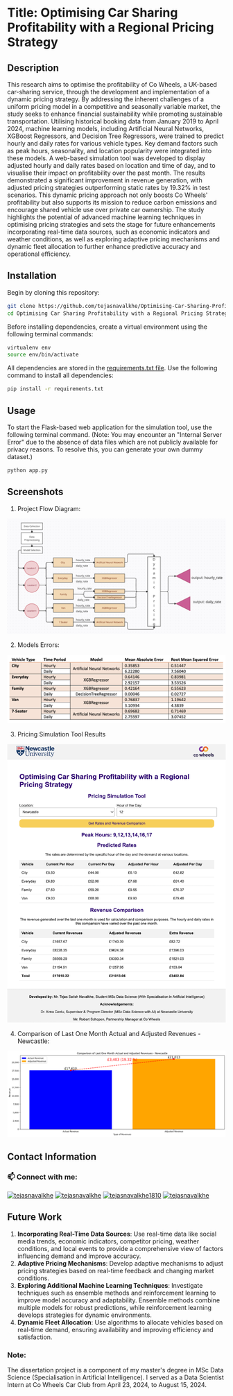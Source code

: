 # Title: Optimising Car Sharing Profitability with a Regional Pricing Strategy

## Description

This research aims to optimise the profitability of Co Wheels, a UK-based car-sharing service, through the development and implementation of a dynamic pricing strategy. By addressing the inherent challenges of a uniform pricing model in a competitive and seasonally variable market, the study seeks to enhance financial sustainability while promoting sustainable transportation. Utilising historical booking data from January 2019 to April 2024, machine learning models, including Artificial Neural Networks, XGBoost Regressors, and Decision Tree Regressors, were trained to predict hourly and daily rates for various vehicle types. Key demand factors such as peak hours, seasonality, and location popularity were integrated into these models. A web-based simulation tool was developed to display adjusted hourly and daily rates based on location and time of day, and to visualise their impact on profitability over the past month. The results demonstrated a significant improvement in revenue generation, with adjusted pricing strategies outperforming static rates by 19.32% in test scenarios. This dynamic pricing approach not only boosts Co Wheels' profitability but also supports its mission to reduce carbon emissions and encourage shared vehicle use over private car ownership. The study highlights the potential of advanced machine learning techniques in optimising pricing strategies and sets the stage for future enhancements incorporating real-time data sources, such as economic indicators and weather conditions, as well as exploring adaptive pricing mechanisms and dynamic fleet allocation to further enhance predictive accuracy and operational efficiency.


## Installation

Begin by cloning this repository:


```bash
git clone https://github.com/tejasnavalkhe/Optimising-Car-Sharing-Profitability-with-a-Regional-Pricing-Strategy.git "Optimising Car Sharing Profitability with a Regional Pricing Strategy"
cd Optimising Car Sharing Profitability with a Regional Pricing Strategy
```

Before installing dependencies, create a virtual environment using the following terminal commands:

```bash
virtualenv env
source env/bin/activate
```

All dependencies are stored in the [requirements.txt file](requirements.txt). Use the following command to install all dependencies:

```bash
pip install -r requirements.txt
```


## Usage

To start the Flask-based web application for the simulation tool, use the following terminal command. (Note: You may encounter an "Internal Server Error" due to the absence of data files which are not publicly available for privacy reasons. To resolve this, you can generate your own dummy dataset.)

```bash
python app.py
```


## Screenshots

1. Project Flow Diagram:
   
![Project Flow Diagram](https://github.com/tejasnavalkhe/Optimising-Car-Sharing-Profitability-with-a-Regional-Pricing-Strategy/blob/master/images/Project%20Flow%20Diagram.png)

2. Models Errors:
   
![Models Errors](https://github.com/tejasnavalkhe/Optimising-Car-Sharing-Profitability-with-a-Regional-Pricing-Strategy/blob/master/images/Models%20Errors.png)

3. Pricing Simulation Tool Results
   
![Pricing Simulation Tool Results](https://github.com/tejasnavalkhe/Optimising-Car-Sharing-Profitability-with-a-Regional-Pricing-Strategy/blob/master/images/Pricing%20Simulation%20Tool%20Results.png)

4. Comparison of Last One Month Actual and Adjusted Revenues - Newcastle:
   
![Comparison of Last One Month Actual and Adjusted Revenues - Newcastle](https://github.com/tejasnavalkhe/Optimising-Car-Sharing-Profitability-with-a-Regional-Pricing-Strategy/blob/master/images/Comparison%20of%20Last%20One%20Month%20Actual%20and%20Adjusted%20Revenues%20-%20Newcastle.png)


## Contact Information

<h3 align="left">📫 Connect with me:</h3>
<p align="left">
<a href="https://linkedin.com/in/tejasnavalkhe" target="blank"><img align="center" src="https://raw.githubusercontent.com/rahuldkjain/github-profile-readme-generator/master/src/images/icons/Social/linked-in-alt.svg" alt="tejasnavalkhe" height="30" width="40" /></a>
<a href="https://instagram.com/tejasnavalkhe" target="blank"><img align="center" src="https://raw.githubusercontent.com/rahuldkjain/github-profile-readme-generator/master/src/images/icons/Social/instagram.svg" alt="tejasnavalkhe" height="30" width="40" /></a>
<a href="https://fb.com/tejasnavalkhe1810" target="blank"><img align="center" src="https://raw.githubusercontent.com/rahuldkjain/github-profile-readme-generator/master/src/images/icons/Social/facebook.svg" alt="tejasnavalkhe1810" height="30" width="40" /></a>
<a href="https://twitter.com/tejasnavalkhe" target="blank"><img align="center" src="https://raw.githubusercontent.com/rahuldkjain/github-profile-readme-generator/master/src/images/icons/Social/twitter.svg" alt="tejasnavalkhe" height="30" width="40" /></a>
</p>


## Future Work

1. **Incorporating Real-Time Data Sources**: Use real-time data like social media trends, economic indicators, competitor pricing, weather conditions, and local events to provide a comprehensive view of factors influencing demand and improve accuracy.
2. **Adaptive Pricing Mechanisms**: Develop adaptive mechanisms to adjust pricing strategies based on real-time feedback and changing market conditions.
3. **Exploring Additional Machine Learning Techniques**: Investigate techniques such as ensemble methods and reinforcement learning to improve model accuracy and adaptability. Ensemble methods combine multiple models for robust predictions, while reinforcement learning develops strategies for dynamic environments.
4. **Dynamic Fleet Allocation**: Use algorithms to allocate vehicles based on real-time demand, ensuring availability and improving efficiency and satisfaction.


### Note:

The dissertation project is a component of my master's degree in MSc Data Science (Specialisation in Artificial Intelligence). I served as a Data Scientist Intern at Co Wheels Car Club from April 23, 2024, to August 15, 2024.
